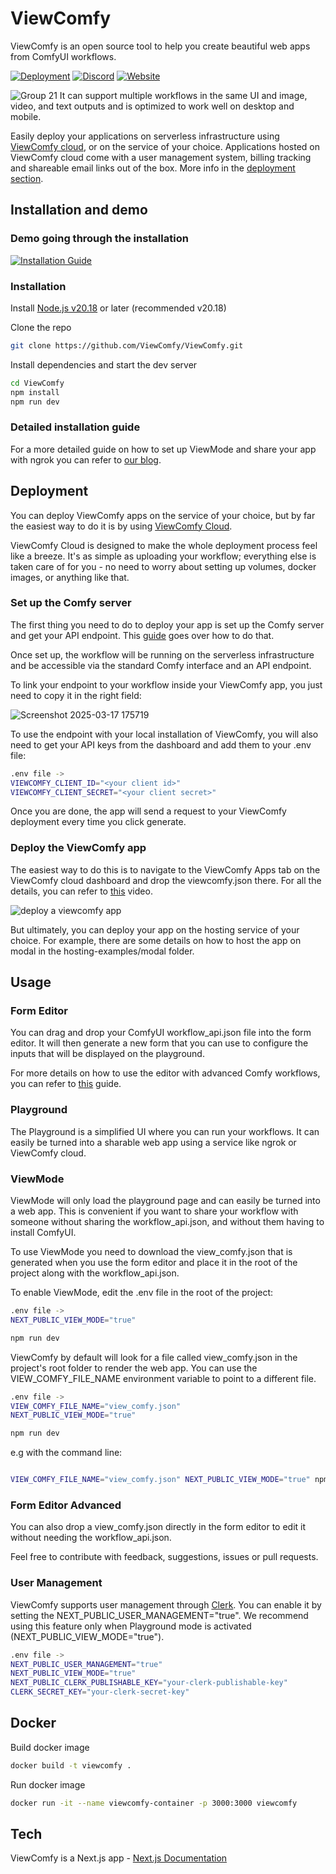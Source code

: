 # ViewComfy

ViewComfy is an open source tool to help you create beautiful web apps from ComfyUI workflows.

[![Deployment](https://img.shields.io/badge/Deployment%20-%20green?label=ViewComfy&color=7F68D9)](https://app.viewcomfy.com/)
[![Discord](https://img.shields.io/badge/ViewComfy-Discord-%235865F2.svg)](https://discord.gg/DXubrz5R7E)
[![Website](https://img.shields.io/badge/Website%20-%20green?label=ViewComfy&color=4D7D85)](https://www.viewcomfy.com/)


![Group 21](https://github.com/user-attachments/assets/ad9a98e6-6c4c-4bf5-85db-4d03ab682f9b)
It can support multiple workflows in the same UI and image, video, and text outputs and is optimized to work well on desktop and mobile.

Easily deploy your applications on serverless infrastructure using [ViewComfy cloud](https://www.viewcomfy.com/), or on the service of your choice. Applications hosted on ViewComfy cloud come with a user management system, billing tracking and shareable email links out of the box. More info in the [deployment section](#Deployment). 

## Installation and demo

### Demo going through the installation
[![Installation Guide](https://github.com/user-attachments/assets/8b6f6b0d-859a-4a98-80b5-664591160512)](https://youtu.be/sG2elA1bdrg)

### Installation
Install [Node.js v20.18](https://nodejs.org/) or later (recommended v20.18)

Clone the repo

```bash
git clone https://github.com/ViewComfy/ViewComfy.git
```

Install dependencies and start the dev server  

```bash
cd ViewComfy
npm install
npm run dev
```

### Detailed installation guide
For a  more detailed guide on how to set up ViewMode and share your app with ngrok you can refer to [our blog](https://www.viewcomfy.com/blog/turn-a-comfyui-workflow-into-an-app).


## Deployment

You can deploy ViewComfy apps on the service of your choice, but by far the easiest way to do it is by using [ViewComfy Cloud](https://app.viewcomfy.com/). 

ViewComfy Cloud is designed to make the whole deployment process feel like a breeze. It's as simple as uploading your workflow; everything else is taken care of for you - no need to worry about setting up volumes, docker images, or anything like that. 

### Set up the Comfy server 

The first thing you need to do to deploy your app is set up the Comfy server and get your API endpoint. This [guide](https://youtu.be/pIODXFU9sHw) goes over how to do that.

Once set up, the workflow will be running on the serverless infrastructure and be accessible via the standard Comfy interface and an API endpoint. 

To link your endpoint to your workflow inside your ViewComfy app, you just need to copy it in the right field:

![Screenshot 2025-03-17 175719](https://github.com/user-attachments/assets/25495f87-5639-456b-9266-9fcabb3995cc)

To use the endpoint with your local installation of ViewComfy, you will also need to get your API keys from the dashboard and add them to your .env file:

```bash
.env file ->
VIEWCOMFY_CLIENT_ID="<your client id>"
VIEWCOMFY_CLIENT_SECRET="<your client secret>"
```

Once you are done, the app will send a request to your ViewComfy deployment every time you click generate. 

### Deploy the ViewComfy app

The easiest way to do this is to navigate to the ViewComfy Apps tab on the ViewComfy cloud dashboard and drop the viewcomfy.json there. For all the details, you can refer to [this](https://www.youtube.com/watch?v=pIODXFU9sHw&ab_channel=ViewComfy) video.

![deploy a viewcomfy app](https://github.com/user-attachments/assets/23988845-2526-4a16-b93d-89a3d1a365b9)

But ultimately, you can deploy your app on the hosting service of your choice. For example, there are some details on how to host the app on modal in the hosting-examples/modal folder.

## Usage
### Form Editor

You can drag and drop your ComfyUI workflow_api.json file into the form editor. It will then generate a new form that you can use to configure the inputs that will be displayed on the playground.

For more details on how to use the editor with advanced Comfy workflows, you can refer to [this](https://youtu.be/70h0FUohMlE) guide. 

### Playground

The Playground is a simplified UI where you can run your workflows. It can easily be turned into a sharable web app using a service like ngrok or ViewComfy cloud.

### ViewMode

ViewMode will only load the playground page and can easily be turned into a web app. This is convenient if you want to share your workflow with someone without sharing the workflow_api.json, and without them having to install ComfyUI.

To use ViewMode you need to download the view_comfy.json that is generated when you use the form editor and place it in the root of the project along with the workflow_api.json.

To enable ViewMode, edit the .env file in the root of the project:

```bash
.env file ->
NEXT_PUBLIC_VIEW_MODE="true"

npm run dev
```

ViewComfy by default will look for a file called view_comfy.json in the project's root folder to render the web app. You can use the VIEW_COMFY_FILE_NAME environment variable to point to a different file.

```bash
.env file ->
VIEW_COMFY_FILE_NAME="view_comfy.json"
NEXT_PUBLIC_VIEW_MODE="true"

npm run dev
```

e.g with the command line:

```bash

VIEW_COMFY_FILE_NAME="view_comfy.json" NEXT_PUBLIC_VIEW_MODE="true" npm run dev
```

### Form Editor Advanced

You can also drop a view_comfy.json directly in the form editor to edit it without needing the workflow_api.json.

Feel free to contribute with feedback, suggestions, issues or pull requests.

### User Management

ViewComfy supports user management through [Clerk](https://clerk.com/). You can enable it by setting the NEXT_PUBLIC_USER_MANAGEMENT="true". We recommend using this feature only when Playground mode is activated (NEXT_PUBLIC_VIEW_MODE="true").

```bash
.env file ->
NEXT_PUBLIC_USER_MANAGEMENT="true"
NEXT_PUBLIC_VIEW_MODE="true"
NEXT_PUBLIC_CLERK_PUBLISHABLE_KEY="your-clerk-publishable-key"
CLERK_SECRET_KEY="your-clerk-secret-key"
```

## Docker

Build docker image

```bash
docker build -t viewcomfy .
```

Run docker image

```bash
docker run -it --name viewcomfy-container -p 3000:3000 viewcomfy
```

## Tech

ViewComfy is a Next.js app - [Next.js Documentation](https://nextjs.org/docs)
